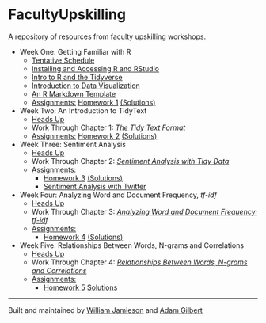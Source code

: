 # FacultyUpskilling
A repository of resources from faculty upskilling workshops. 

  + Week One: Getting Familiar with R
    + [Tentative Schedule](https://agmath.github.io/FacultyUpskilling/2021_NLP/TentativeSchedule.html)
    + [Installing and Accessing R and RStudio](https://agmath.github.io/FacultyUpskilling/2021_NLP/AccessingRandRStudio.html)
    + [Intro to R and the Tidyverse](https://agmath.github.io/FacultyUpskilling/2021_NLP/Enter_The_Tidyverse.html)
    + [Introduction to Data Visualization](https://agmath.github.io/FacultyUpskilling/2021_NLP/data_visualization.html)
    + [An R Markdown Template](https://agmath.github.io/FacultyUpskilling/2021_NLP/MarkdownTemplate.html)
    + <u>Assignments:</u> [Homework 1](https://agmath.github.io/FacultyUpskilling/2021_NLP/intro_to_r_homework.html) [(Solutions)](https://agmath.github.io/FacultyUpskilling/2021_NLP/intro_to_r_homework_answers.html)
  + Week Two: An Introduction to TidyText
    + [Heads Up](https://agmath.github.io/FacultyUpskilling/2021_NLP/ThingsToKnow_Week2.html)
    + Work Through Chapter 1: [*The Tidy Text Format*](https://www.tidytextmining.com/tidytext.html)
    + <u>Assignments:</u> [Homework 2](https://agmath.github.io/FacultyUpskilling/2021_NLP/chapter_1_homework.html) [(Solutions)](https://agmath.github.io/FacultyUpskilling/2021_NLP/chapter_1_homework_answers.html)
  + Week Three: Sentiment Analysis
    + [Heads Up](https://agmath.github.io/FacultyUpskilling/2021_NLP/ThingsToKnow_Week3.html)
    + Work Through Chapter 2: [*Sentiment Analysis with Tidy Data*](https://www.tidytextmining.com/sentiment.html)
    + <u>Assignments:</u> 
	  + [Homework 3](https://agmath.github.io/FacultyUpskilling/2021_NLP/chapter_2_homework.html) [(Solutions)](https://agmath.github.io/FacultyUpskilling/2021_NLP/chapter_2_homework_answers.html)
	  + [Sentiment Analysis with Twitter](https://agmath.github.io/FacultyUpskilling/2021_NLP/chapter_2_twitter_tutorial.html)
  + Week Four: Analyzing Word and Document Frequency, *tf-idf*
    + [Heads Up](https://agmath.github.io/FacultyUpskilling/2021_NLP/ThingsToKnow_Week4.html)
    + Work Through Chapter 3: [*Analyzing Word and Document Frequency: tf-idf*](https://www.tidytextmining.com/tfidf.html)
    + <u>Assignments:</u> 
	  + [Homework 4](https://agmath.github.io/FacultyUpskilling/2021_NLP/chapter_3_homework.html) [(Solutions)](https://agmath.github.io/FacultyUpskilling/2021_NLP/chapter_3_homework_answers.html)
  + Week Five: Relationships Between Words, N-grams and Correlations
	+ [Heads Up](https://agmath.github.io/FacultyUpskilling/2021_NLP/ThingsToKnow_Week5.html)
	+ Work Through Chapter 4: [*Relationships Between Words, N-grams and Correlations*](https://www.tidytextmining.com/ngrams.html)
	+ <u>Assignments:</u>
	  + [Homework 5](https://agmath.github.io/FacultyUpskilling/2021_NLP/chapter_4_homework.html) [Solutions](https://agmath.github.io/FacultyUpskilling/2021_NLP/chapter_4_homework_answers.html)
<hr>

Built and maintained by [William Jamieson](https://www.williamtjamieson.com/) and [Adam Gilbert](https://sites.google.com/view/agilbertmath)
